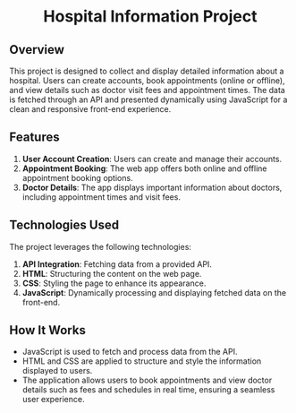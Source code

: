 <h1 style="text-align:center">Hospital Information Project</h1>

## Overview
This project is designed to collect and display detailed information about a hospital. Users can create accounts, book appointments (online or offline), and view details such as doctor visit fees and appointment times. The data is fetched through an API and presented dynamically using JavaScript for a clean and responsive front-end experience.

## Features
1. **User Account Creation**: Users can create and manage their accounts.
2. **Appointment Booking**: The web app offers both online and offline appointment booking options.
3. **Doctor Details**: The app displays important information about doctors, including appointment times and visit fees.

## Technologies Used
The project leverages the following technologies:

1. **API Integration**: Fetching data from a provided API.
2. **HTML**: Structuring the content on the web page.
3. **CSS**: Styling the page to enhance its appearance.
4. **JavaScript**: Dynamically processing and displaying fetched data on the front-end.

## How It Works
- JavaScript is used to fetch and process data from the API.
- HTML and CSS are applied to structure and style the information displayed to users.
- The application allows users to book appointments and view doctor details such as fees and schedules in real time, ensuring a seamless user experience.
